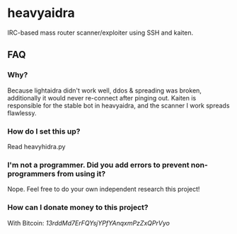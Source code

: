 # heavyaidra
IRC-based mass router scanner/exploiter using SSH and kaiten.
<h2>FAQ</h2>
<h3>Why?</h3>
<p>Because lightaidra didn't work well, ddos & spreading was broken, additionally it would never re-connect after pinging out. Kaiten is responsible for the stable bot in heavyaidra, and the scanner I work spreads flawlessy.</p>
<h3>How do I set this up?</h3>
Read </i>heavyhidra.py</i>
<h3>I'm not a programmer. Did you add errors to prevent non-programmers from using it?</h3>
Nope. Feel free to do your own independent research this project!
<h3>How can I donate money to this project?</h3>
With Bitcoin: <i>13rddMd7ErFQYsjYPfYAnqxmPzZxQPrVyo</i>
